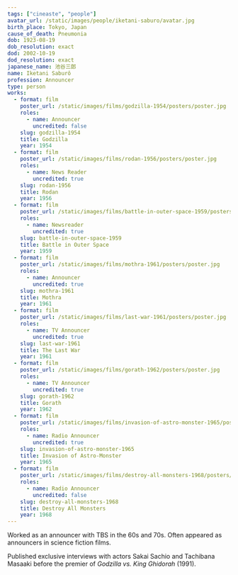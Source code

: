 ```yaml
---
tags: ["cineaste", "people"]
avatar_url: /static/images/people/iketani-saburo/avatar.jpg
birth_place: Tokyo, Japan
cause_of_death: Pneumonia
dob: 1923-08-19
dob_resolution: exact
dod: 2002-10-19
dod_resolution: exact
japanese_name: 池谷三郎
name: Iketani Saburô
profession: Announcer
type: person
works:
  - format: film
    poster_url: /static/images/films/godzilla-1954/posters/poster.jpg
    roles:
      - name: Announcer
        uncredited: false
    slug: godzilla-1954
    title: Godzilla
    year: 1954
  - format: film
    poster_url: /static/images/films/rodan-1956/posters/poster.jpg
    roles:
      - name: News Reader
        uncredited: true
    slug: rodan-1956
    title: Rodan
    year: 1956
  - format: film
    poster_url: /static/images/films/battle-in-outer-space-1959/posters/poster.jpg
    roles:
      - name: Newsreader
        uncredited: true
    slug: battle-in-outer-space-1959
    title: Battle in Outer Space
    year: 1959
  - format: film
    poster_url: /static/images/films/mothra-1961/posters/poster.jpg
    roles:
      - name: Announcer
        uncredited: true
    slug: mothra-1961
    title: Mothra
    year: 1961
  - format: film
    poster_url: /static/images/films/last-war-1961/posters/poster.jpg
    roles:
      - name: TV Announcer
        uncredited: true
    slug: last-war-1961
    title: The Last War
    year: 1961
  - format: film
    poster_url: /static/images/films/gorath-1962/posters/poster.jpg
    roles:
      - name: TV Announcer
        uncredited: true
    slug: gorath-1962
    title: Gorath
    year: 1962
  - format: film
    poster_url: /static/images/films/invasion-of-astro-monster-1965/posters/poster.jpg
    roles:
      - name: Radio Announcer
        uncredited: true
    slug: invasion-of-astro-monster-1965
    title: Invasion of Astro-Monster
    year: 1965
  - format: film
    poster_url: /static/images/films/destroy-all-monsters-1968/posters/poster.jpg
    roles:
      - name: Radio Announcer
        uncredited: false
    slug: destroy-all-monsters-1968
    title: Destroy All Monsters
    year: 1968
---
```


Worked as an announcer with TBS in the 60s and 70s. Often appeared as announcers
in science fiction films.

Published exclusive interviews with actors Sakai Sachio and Tachibana Masaaki
before the premier of <i>Godzilla vs. King Ghidorah</i> (1991).
